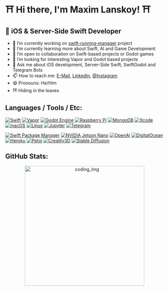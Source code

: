 # ⛩️ Hi there, I'm Maxim Lanskoy! ⛩️

## 📱 iOS & Server-Side Swift Developer

- 🔭 I’m currently working on [swift-running-manager](https://github.com/Maxim-Lanskoy/SRM) project
- 🌱 I’m currently learning more about Swift, AI and Game Development
- 👯 I’m open to collaboration on Swift-based projects or Godot games
- 🤔 I’m looking for interesting Vapor and Godot based projects
- 💬 Ask me about iOS development, Server-Side Swift, SwiftGodot and Telegram Bots
- 📫 How to reach me: [E-Mail](mailto:maximlanskoy@icloud.com), [LinkedIn](https://ua.linkedin.com/in/maxim-lanskoy), [@Instagram](https://www.instagram.com/karl_lanskoy/)
- 😄 Pronouns: He/Him
- ⛩️ Hiding in the leaves

## Languages / Tools / Etc:
[![Swift](https://img.shields.io/badge/-Swift-black?style=flat-square&logo=swift)](https://swift.org/)
[![Vapor](https://img.shields.io/badge/-Vapor-black?style=flat-square&logo=vapor)](https://vapor.codes/)
[![Godot Engine](https://img.shields.io/badge/-Godot-black?style=flat-square&logo=godot-engine)](https://godotengine.org/)
[![Raspberry Pi](https://img.shields.io/badge/-Raspberry%20Pi-black?style=flat-square&logo=raspberry-pi)](https://www.raspberrypi.org/)
[![MongoDB](https://img.shields.io/badge/-MongoDB-black?style=flat-square&logo=mongodb)](https://www.mongodb.com/)
[![Xcode](https://img.shields.io/badge/-Xcode-black?style=flat-square&logo=xcode)](https://developer.apple.com/xcode/)
[![macOS](https://img.shields.io/badge/-macOS-black?style=flat-square&logo=apple)](https://www.apple.com/macos/)
[![Linux](https://img.shields.io/badge/-Linux-black?style=flat-square&logo=linux)](https://www.linux.org/)
[![Jupyter](https://img.shields.io/badge/-Jupyter-black?style=flat-square&logo=jupyter)](https://jupyter.org/)
[![Telegram](https://img.shields.io/badge/-Telegram-black?style=flat-square&logo=telegram)](https://telegram.org/)

[![Swift Package Manager](https://img.shields.io/badge/-Swift%20Package%20Manager-black?style=flat-square&logo=swift)](https://swift.org/package-manager/)
[![NVIDIA Jetson Nano](https://img.shields.io/badge/-NVIDIA%20Jetson%20Nano-black?style=flat-square&logo=nvidia)](https://www.nvidia.com/en-us/autonomous-machines/embedded-systems/jetson-nano/)
[![OpenAI](https://img.shields.io/badge/-OpenAI-black?style=flat-square&logo=openai)](https://www.openai.com/)
[![DigitalOcean](https://img.shields.io/badge/-DigitalOcean-black?style=flat-square&logo=digitalocean)](https://www.digitalocean.com/)
[![Heroku](https://img.shields.io/badge/-Heroku-black?style=flat-square&logo=heroku)](https://www.heroku.com/)
[![Petoi](https://img.shields.io/badge/-Petoi-black?style=flat-square)](https://www.petoi.com/)  <!-- No official badge available -->
[![Creality3D](https://img.shields.io/badge/-Creality3D-black?style=flat-square)](https://www.creality.com/) <!-- No official badge available -->
[![Stable Diffusion](https://img.shields.io/badge/-Stable%20Diffusion-black?style=flat-square)](https://stability.ai/) <!-- No official badge available -->

## GitHub Stats:
<div align="center">
<img alt="coding_img" width="380" src="https://github-readme-streak-stats.herokuapp.com/?user=Maxim-Lanskoy&border=D3D3D3&sideNums=7A7ADB&background=130F40&stroke=6842DB&currStreakNum=7A7ADB&ring=5B3CDD&fire=D3D351&currStreakLabel=D3D3D3&sideLabels=D3D3D3&dates=A3A3A3" alt="Maxim-Lanskoy"/>
</div>
</p>

</div>
